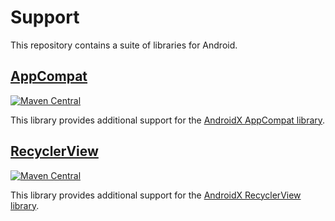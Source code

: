 # Support

This repository contains a suite of libraries for Android.

## [AppCompat](appcompat)

[![Maven Central](https://img.shields.io/maven-central/v/com.kfaraj.support.appcompat/appcompat)](https://central.sonatype.com/artifact/com.kfaraj.support.appcompat/appcompat)

This library provides additional support for the
[AndroidX AppCompat library](https://developer.android.com/jetpack/androidx/releases/appcompat).

## [RecyclerView](recyclerview)

[![Maven Central](https://img.shields.io/maven-central/v/com.kfaraj.support.recyclerview/recyclerview)](https://central.sonatype.com/artifact/com.kfaraj.support.recyclerview/recyclerview)

This library provides additional support for the
[AndroidX RecyclerView library](https://developer.android.com/jetpack/androidx/releases/recyclerview).
